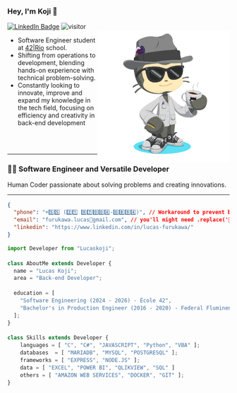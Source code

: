### Hey, I'm Koji 🚀
<div id="badges" align="left">
  <a href="https://www.linkedin.com/in/lucas-furukawa/"><img src="https://img.shields.io/badge/LinkedIn-blue?style=for-the-badge&logo=linkedin&logoColor=white&style=social" alt="LinkedIn Badge"/></a>
  <img src="https://komarev.com/ghpvc/?username=lucas-koji&style=social&color=red" alt="visitor"/>
</div>

<img src="img/octocat-1727662187155.png" min-width="400px" max-width="300px" width="300px" align="right">

- Software Engineer student at [42|Rio](https://42.rio/) school.
- Shifting from operations to development, blending hands-on experience with technical problem-solving.
- Constantly looking to innovate, improve and expand my knowledge in the tech field, focusing on efficiency and creativity in back-end development

<br>
<br>
<hr>
<h3> 👨‍💻 Software Engineer and Versatile Developer </h3>
Human Coder passionate about solving problems and creating innovations.
<hr>

  ```json
  {
    "phone": "+5️⃣5️⃣ (2️⃣1️⃣ 9️⃣7️⃣0️⃣0️⃣4️⃣-0️⃣8️⃣9️⃣4️⃣)", // Workaround to prevent bots
    "email": "furukawa.lucas🍻gmail.com", // you'll might need .replace('🍻', '@')
    "linkedin": "https://www.linkedin.com/in/lucas-furukawa/"
  }
  ```

```js
import Developer from "Lucaskoji";

class AboutMe extends Developer {
  name = "Lucas Koji";
  area = "Back-end Developer";

  education = [
    "Software Engineering (2024 - 2026) - École 42",
    "Bachelor's in Production Engineer (2016 - 2020) - Federal Fluminense University"
  ];
}

class Skills extends Developer {
    languages = [ "C", "C#", "JAVASCRIPT", "Python", "VBA" ];
    databases  = [ "MARIADB", "MYSQL", "POSTGRESQL" ];
    frameworks = [ "EXPRESS", "NODE.JS" ];
    data = [ "EXCEL", "POWER BI", "QLIKVIEW", "SQL" ]
    others = [ "AMAZON WEB SERVICES", "DOCKER", "GIT" ];
}
```
